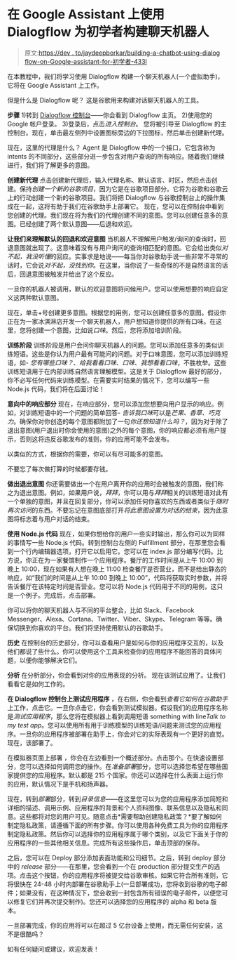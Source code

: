 # 在 Google Assistant 上使用 Dialogflow 为初学者构建聊天机器人

> 原文:[https://dev . to/jaydeepborkar/building-a-chatbot-using-dialog flow-on-Google-assistant-for-初学者-433l](https://dev.to/jaydeepborkar/building-a-chatbot-using-dialogflow-on-google-assistant-for-beginners-433l)

在本教程中，我们将学习使用 Dialogflow 构建一个聊天机器人(一个虚拟助手)，它将在 Google Assistant 上工作。

但是什么是 Dialogflow 呢？
这是谷歌用来构建对话聊天机器人的工具。

**步骤**
1)转到 [Dialogflow 控制台](https://dialogflow.com/)——你会看到 Dialogflow 主页。
2)使用您的 Google 帐户登录。
3)登录后，点击*进入控制台*。
您将被引导至 Dialogflow 的主控制台。现在，单击最左侧列中设置图标旁边的下拉图标，然后单击创建新代理。

现在，这里的代理是什么？
Agent 是 Dialogflow 中的一个接口，它包含称为 intents 的不同部分，这些部分进一步包含对用户查询的所有响应。随着我们继续进行，我们将了解更多的意图。

**创建新代理**
点击创建新代理后，输入代理名称、默认语言、时区，然后点击创建。保持*创建一个新的谷歌项目*，因为它是在谷歌项目部分。它将为谷歌和谷歌云上的行动创建一个新的谷歌项目。我们将把 Dialogflow 与谷歌控制台上的操作集成在一起，这将有助于我们在谷歌助手上部署它。
现在，您可以在控制台中看到您创建的代理。我们现在将为我们的代理创建不同的意图。您可以创建任意多的意图。已经创建了两个默认意图——后退和欢迎。

**让我们来理解默认的回退和欢迎意图**
当机器人不理解用户触发/询问的查询时，回退意图就出现了。这意味着没有与用户询问的查询相匹配的意图。它会给出类似*对不起，我没听懂*的回应。实事求是地说——每当你对谷歌助手说一些非常不寻常的话时，它会说*对不起，没找到你*。在这里，当你说了一些奇怪的不是自然语言的话后，回退意图被触发并给出了这个反应。

一旦你的机器人被调用，默认的欢迎意图将问候用户。您可以使用想要的响应自定义这两种默认意图。

现在，单击+号创建更多意图。根据您的用例，您可以创建任意多的意图。假设你正在为一家冰淇淋店开发一个聊天机器人，用户想知道你提供的所有口味。在这里，您将创建一个意图，比如说*口味*。然后，您将添加培训阶段。

**训练阶段**
训练阶段是用户会问你聊天机器人的问题。您可以添加任意多的类似训练短语。这些是你认为用户最有可能问的问题。对于口味意图，您可以添加训练短语，如- *您有哪些口味？*、*给我看看口味*、*口味*、*我想看看口味*，不胜枚举。这些训练短语用于在内部训练自然语言理解模型。这是关于
Dialogflow 最好的部分，你不必写任何代码来训练模型。在需要实时结果的情况下，您可以编写一些 Node.js 代码，我们将在后面讨论！

**意向中的响应部分**
现在，在响应部分，您可以添加您想要向用户显示的响应。例如，对训练短语中的一个问题的简单回答- *告诉我口味*可以是*芒果、香草、巧克力*。确保你对你创造的每个意图都附加了一句*你还想知道什么吗？*，因为对于除了退出意图(用户退出时你会使用的意图)之外的每个意图，你的响应都必须有用户提示，否则这将违反谷歌发布的准则，你的应用可能不会发布。

以类似的方式，根据你的需要，你可以有尽可能多的意图。

不要忘了每次做打算的时候都要存钱。

**做出退出意图**
你还需要做出一个在用户离开你的应用时会被触发的意图，我们称之为退出意图。例如，如果用户说，*拜拜*，你可以用与*拜拜*相关的训练短语对此有一个单独的意图，并且在回复部分，你可以添加任何你喜欢的东西或者类似于*随时再次访问*的东西。不要忘记在意图底部打开*将此意图设置为对话的结束*，因为此意图将标志着与用户对话的结束。

**使用 Node.js 代码**
现在，如果你想给你的用户一些实时输出，那么你可以为同样的事情写一些 Node.js 代码。转到控制台左侧的 Fulfillment 部分，在那里您会看到一个行内编辑器选项，打开它以启用它。您可以在 index.js 部分编写代码。比方说，你正在为一家餐馆制作一个应用程序。餐厅的工作时间是从上午 10:00 到晚上 10:00，现在如果有人想在晚上 11:00 检查餐厅是否营业，而不是给出静态的响应，如“我们的时间是从上午 10:00 到晚上 10:00”，代码将获取实时参数，并将告诉餐厅在该特定时间是否营业。您可以将 Node.js 代码用于不同的用例，这只是一个例子。完成后，点击部署。

你可以将你的聊天机器人与不同的平台整合，比如 Slack、Facebook Messenger、Alexa、Cortana、Twitter、Viber、Skype、Telegram 等等。确保切换到你喜欢的平台。我们将坚持使用默认的谷歌助手。

**历史**
在控制台的历史部分，你可以查看用户是如何与你的应用程序交互的，以及他们都说了些什么。你可以使用这个工具来检查你的应用程序不能回答的具体问题，以便你能够解决它们。

**分析**
在分析部分，你会看到对你的应用表现的分析。
现在该测试应用了。让我们看看它是如何工作的。

**在 Dialogflow 控制台上测试应用程序**
，在右侧，你会看到*查看它如何在谷歌助手*上工作，点击它。一旦你点击它，你会看到测试模拟器。假设我们的应用程序名称是*测试应用程序*，那么您将在模拟器上看到调用短语 something with line*Talk to my test app*。您可以使用所有用于训练模型的训练短语/问题来测试您的应用程序。一旦你的应用程序被部署在助手上，你会对它的实际表现有一个更好的直觉。
现在，该部署了。

在模拟器页面上部署
，你会在左边看到一个概述部分。点击那个。在快速设置部分，您可以选择如何调用您的操作。在*准备部署*部分，您可以选择您希望在哪些国家提供您的应用程序。默认都是 215 个国家。你还可以选择在什么表面上运行你的应用，默认情况下是手机和扬声器。

现在，转到*部署*部分，转到*目录信息*——在这里您可以为您的应用程序添加简短和详细的描述、调用示例、应用程序的背景和个人资料图像、联系信息以及隐私和同意。这些都将对您的用户可见。随意点击*需要帮助创建隐私政策？*要了解如何制定隐私政策，请遵循下面的所有步骤。你可以使用各种免费工具为你的应用程序制定隐私政策。然后你可以选择你的应用程序属于哪个类别，以及它下面关于你的应用程序的一些其他相关信息。完成所有这些操作后，单击顶部的保存。

之后，您可以在 Deploy 部分添加表面功能和公司细节。之后，转到 deploy 部分中的 *release* 部分——在那里，您会看到一个在 production 部分提交生产的选项。点击这个按钮，你的应用程序将被提交给谷歌审核。如果它符合所有准则，它将很快在 24-48 小时内部署在谷歌助手上(一旦部署成功，您将收到谷歌的电子邮件；如果没有，在这种情况下，您会收到一封包含所有错误的电子邮件，以便您可以修复它们并再次提交制作)。您还可以选择您的应用程序的 alpha 和 beta 版本。

一旦部署完成，你的应用将可以在超过 5 亿台设备上使用，而无需任何安装，这不是很酷吗？

如有任何疑问或建议，欢迎发表！
